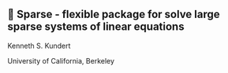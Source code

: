 ## :straight_ruler: Sparse - flexible package for solve large sparse systems of linear equations



Kenneth S. Kundert

University of California, Berkeley
